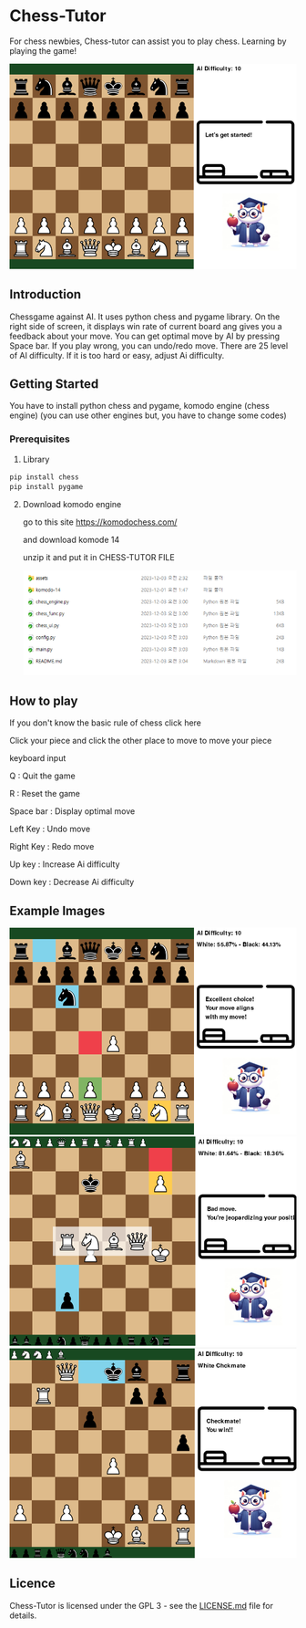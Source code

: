 # Chess-Tutor

For chess newbies, Chess-tutor can assist you to play chess. Learning by playing the game!

<img src="assets\images_for_readme\screen.png">

## Introduction

Chessgame against AI. It uses python chess and pygame library. On the right side of screen, it displays win rate of current board ang gives you a feedback about your move. You can get optimal move by AI by pressing Space bar. If you play wrong, you can undo/redo move. There are 25 level of AI difficulty. If it is too hard or easy, adjust Ai difficulty.


## Getting Started

You have to install python chess and pygame, komodo engine (chess engine)
(you can use other engines but, you have to change some codes)

### Prerequisites

1. Library
```sh
pip install chess
pip install pygame
```

2. Download komodo engine
   
    go to this site https://komodochess.com/

    and download komode 14

    unzip it and put it in CHESS-TUTOR FILE

    <img src="assets\images_for_readme\komodo_location.png">

## How to play 

If you don't know the basic rule of chess click here

Click your piece and click the other place to move to move your piece

keyboard input

Q : Quit the game

R : Reset the game

Space bar : Display optimal move

Left Key : Undo move

Right Key : Redo move

Up key : Increase Ai difficulty

Down key : Decrease Ai difficulty

## Example Images

<img src="assets\images_for_readme\Running_example.png">
<img src="assets\images_for_readme\promotion.png">
<img src="assets\images_for_readme\checkmate.png">

## Licence
Chess-Tutor is licensed under the GPL 3 - see the [LICENSE.md](LICENSE.md) file for details.